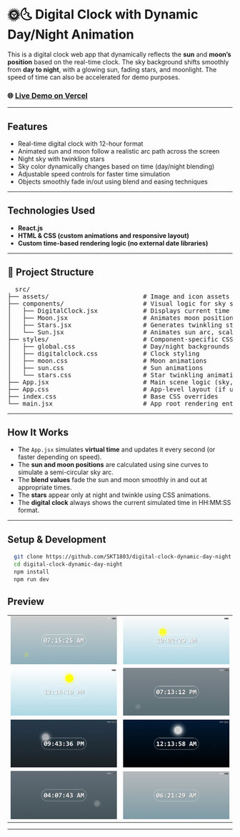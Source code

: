 # 🌞🌜 Digital Clock with Dynamic Day/Night Animation

This is a digital clock web app that dynamically reflects the **sun** and **moon’s position** based on the real-time clock. The sky background shifts smoothly from **day to night**, with a glowing sun, fading stars, and moonlight. The speed of time can also be accelerated for demo purposes.

### 🌐 [Live Demo on Vercel](https://digital-clock-dynamic-day-night.vercel.app/)

---

## Features

- Real-time digital clock with 12-hour format
- Animated sun and moon follow a realistic arc path across the screen
- Night sky with twinkling stars
- Sky color dynamically changes based on time (day/night blending)
- Adjustable speed controls for faster time simulation
- Objects smoothly fade in/out using blend and easing techniques

---

## Technologies Used

- **React.js**
- **HTML & CSS (custom animations and responsive layout)**
- **Custom time-based rendering logic (no external date libraries)**

---

## 📂 Project Structure
<pre>
  src/
├── assets/                         # Image and icon assets
├── components/                     # Visual logic for sky simulation
│   ├── DigitalClock.jsx            # Displays current time
│   ├── Moon.jsx                    # Animates moon position and glow
│   ├── Stars.jsx                   # Generates twinkling stars
│   └── Sun.jsx                     # Animates sun arc, scale, and shadow
├── styles/                         # Component-specific CSS styles
│   ├── global.css                  # Day/night backgrounds and layout
│   ├── digitalclock.css            # Clock styling
│   ├── moon.css                    # Moon animations
│   ├── sun.css                     # Sun animations
│   └── stars.css                   # Star twinkling animation
├── App.jsx                         # Main scene logic (sky, time, transitions)
├── App.css                         # App-level layout (if used)
├── index.css                       # Base CSS overrides
└── main.jsx                        # App root rendering entry point
</pre>
---

## How It Works

- The `App.jsx` simulates **virtual time** and updates it every second (or faster depending on speed).
- The **sun and moon positions** are calculated using sine curves to simulate a semi-circular sky arc.
- The **blend values** fade the sun and moon smoothly in and out at appropriate times.
- The **stars** appear only at night and twinkle using CSS animations.
- The **digital clock** always shows the current simulated time in HH:MM:SS format.

---

## Setup & Development

```bash
  git clone https://github.com/SKT1803/digital-clock-dynamic-day-night
  cd digital-clock-dynamic-day-night
  npm install
  npm run dev
```

## Preview

<table>
  <tr>
    <td><img src="screenshots/1.png" width="500"></td>
    <td><img src="screenshots/2.png" width="500"></td>
  </tr>
 <tr>
    <td><img src="screenshots/3.png" width="500"></td>
    <td><img src="screenshots/4.png" width="500"></td>
  </tr>
   <tr>
    <td><img src="screenshots/5.png" width="500"></td>
    <td><img src="screenshots/6.png" width="500"></td>
  </tr>
  <tr>
    <td><img src="screenshots/7.png" width="500"></td>
    <td><img src="screenshots/8.png" width="500"></td>
  </tr>
</table>

---

